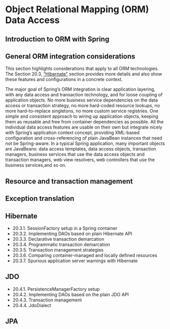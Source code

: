# Object Relational Mapping (ORM) Data Access

## Introduction to ORM with Spring

## General ORM integration considerations

This section highlights considerations that apply to all ORM technologies. The Section 20.3, [“Hibernate”](https://docs.spring.io/spring/docs/4.3.x/spring-framework-reference/htmlsingle/#orm-hibernate) section provides more details and also show these features and configurations in a concrete context.

The major goal of Spring’s ORM integration is clear application layering, with any data access and transaction technology, and for loose coupling of application objects. No more business service dependencies on the data access or transaction strategy, no more hard-coded resource lookups, no more hard-to-replace singletons, no more custom service registries. One simple and consistent approach to wiring up application objects, keeping them as reusable and free from container dependencies as possible. All the individual data access features are usable on their own but integrate nicely with Spring’s application context concept, providing XML-based configuration and cross-referencing of plain JavaBean instances that need not be Spring-aware. In a typical Spring application, many important objects are JavaBeans: data access templates, data access objects, transaction managers, business services that use the data access objects and transaction managers, web view resolvers, web controllers that use the business services,and so on.

## Resource and transaction management

## Exception translation

## Hibernate

- 20.3.1. SessionFactory setup in a Spring container
- 20.3.2. Implementing DAOs based on plain Hibernate API
- 20.3.3. Declarative transaction demarcation
- 20.3.4. Programmatic transaction demarcation
- 20.3.5. Transaction management strategies
- 20.3.6. Comparing container-managed and locally defined resources
- 20.3.7. Spurious application server warnings with Hibernate

## JDO

- 20.4.1. PersistenceManagerFactory setup
- 20.4.2. Implementing DAOs based on the plain JDO API
- 20.4.3. Transaction management
- 20.4.4. JdoDialect

## JPA

